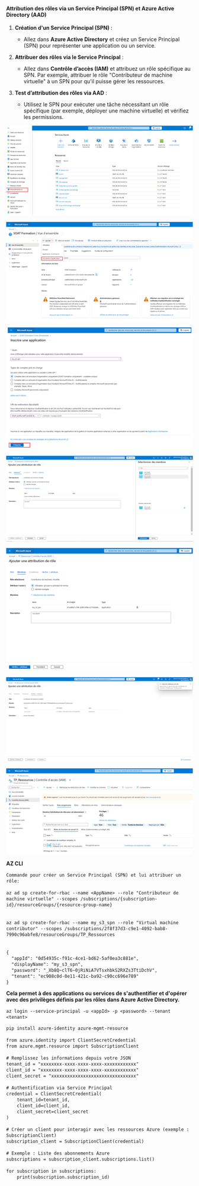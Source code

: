 #### Attribution des rôles via un Service Principal (SPN) et Azure Active Directory (AAD)
1. **Création d'un Service Principal (SPN)** :
   - Allez dans **Azure Active Directory** et créez un Service Principal (SPN) pour représenter une application ou un service.
   
2. **Attribuer des rôles via le Service Principal** :
   - Allez dans **Contrôle d’accès (IAM)** et attribuez un rôle spécifique au SPN. Par exemple, attribuer le rôle "Contributeur de machine virtuelle" à un SPN pour qu'il puisse gérer les ressources.
   
3. **Test d’attribution des rôles via AAD** :
   - Utilisez le SPN pour exécuter une tâche nécessitant un rôle spécifique (par exemple, déployer une machine virtuelle) et vérifiez les permissions.

![Texte alternatif](./images/i19.png)

![Texte alternatif](./images/i24.png)

![Texte alternatif](./images/i25.png)

![Texte alternatif](./images/i26.png)

![Texte alternatif](./images/i27.png)

![Texte alternatif](./images/i28.png)

![Texte alternatif](./images/i29.png)

**AZ CLI**

```
Commande pour créer un Service Principal (SPN) et lui attribuer un rôle:

az ad sp create-for-rbac --name <AppName> --role "Contributeur de machine virtuelle" --scopes /subscriptions/{subscription-id}/resourceGroups/{resource-group-name}


az ad sp create-for-rbac --name my_s3_spn --role "Virtual machine contributor" --scopes /subscriptions/2f8f37d3-c9e1-4092-bab8-7990c96abfe8/resourceGroups/TP_Ressources


{
  "appId": "0d54935c-f91c-4ce1-bd62-5af0ea3c881e",
  "displayName": "my_s3_spn",
  "password": "_Xb8Q~clT6~0jRiNiA7VTsxhbkS2RXZs3TtiDchV",
  "tenant": "ec908c0d-0e11-421c-ba92-c90cc696e789"
}

````


**Cela permet à des applications ou services de s'authentifier et d'opérer avec des privilèges définis par les rôles dans Azure Active Directory.**

````
az login --service-principal -u <appId> -p <password> --tenant <tenant>
````

````
pip install azure-identity azure-mgmt-resource

from azure.identity import ClientSecretCredential
from azure.mgmt.resource import SubscriptionClient

# Remplissez les informations depuis votre JSON
tenant_id = "xxxxxxxx-xxxx-xxxx-xxxx-xxxxxxxxxxxx"
client_id = "xxxxxxxx-xxxx-xxxx-xxxx-xxxxxxxxxxxx"
client_secret = "xxxxxxxxxxxxxxxxxxxxxxxxxxxxxxxx"

# Authentification via Service Principal
credential = ClientSecretCredential(
    tenant_id=tenant_id,
    client_id=client_id,
    client_secret=client_secret
)

# Créer un client pour interagir avec les ressources Azure (exemple : SubscriptionClient)
subscription_client = SubscriptionClient(credential)

# Exemple : Liste des abonnements Azure
subscriptions = subscription_client.subscriptions.list()

for subscription in subscriptions:
    print(subscription.subscription_id)
````
